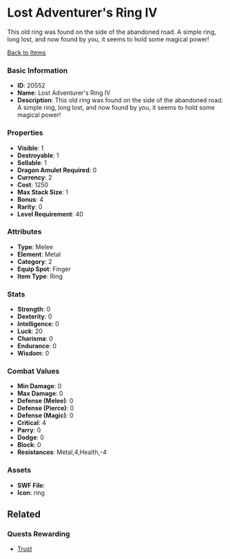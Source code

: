 # Lost Adventurer's Ring IV

This old ring was found on the side of the abandoned road. A simple ring, long lost, and now found by you, it seems to hold some magical power!

[Back to Items](../items.md)

### Basic Information

- **ID**: 20552
- **Name**: Lost Adventurer&#039;s Ring IV
- **Description**: This old ring was found on the side of the abandoned road. A simple ring, long lost, and now found by you, it seems to hold some magical power!

### Properties

- **Visible**: 1
- **Destroyable**: 1
- **Sellable**: 1
- **Dragon Amulet Required**: 0
- **Currency**: 2
- **Cost**: 1250
- **Max Stack Size**: 1
- **Bonus**: 4
- **Rarity**: 0
- **Level Requirement**: 40

### Attributes

- **Type**: Melee
- **Element**: Metal
- **Category**: 2
- **Equip Spot**: Finger
- **Item Type**: Ring

### Stats

- **Strength**: 0
- **Dexterity**: 0
- **Intelligence**: 0
- **Luck**: 20
- **Charisma**: 0
- **Endurance**: 0
- **Wisdom**: 0

### Combat Values

- **Min Damage**: 0
- **Max Damage**: 0
- **Defense (Melee)**: 0
- **Defense (Pierce)**: 0
- **Defense (Magic)**: 0
- **Critical**: 4
- **Parry**: 0
- **Dodge**: 0
- **Block**: 0
- **Resistances**: Metal,4,Health,-4

### Assets

- **SWF File**: 
- **Icon**: ring

## Related

### Quests Rewarding

- [Trust](../quests/1882-trust.md)

